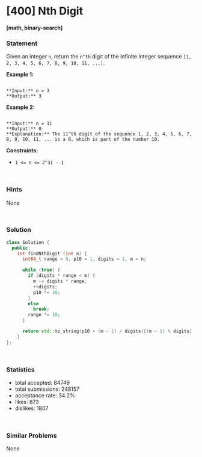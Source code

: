 # [400] Nth Digit

**[math, binary-search]**

### Statement

Given an integer `n`, return the `n^th` digit of the infinite integer sequence `[1, 2, 3, 4, 5, 6, 7, 8, 9, 10, 11, ...]`.


**Example 1:**

```

**Input:** n = 3
**Output:** 3

```

**Example 2:**

```

**Input:** n = 11
**Output:** 0
**Explanation:** The 11^th digit of the sequence 1, 2, 3, 4, 5, 6, 7, 8, 9, 10, 11, ... is a 0, which is part of the number 10.

```

**Constraints:**
* `1 <= n <= 2^31 - 1`


<br />

### Hints

None

<br />

### Solution

```cpp
class Solution {
  public:
    int findNthDigit (int n) {
      int64_t range = 9, p10 = 1, digits = 1, m = n;

      while (true) {
        if (digits * range < m) {
          m -= digits * range;
          ++digits;
          p10 *= 10;
        }
        else
          break;
        range *= 10;
      }

      return std::to_string(p10 + (m - 1) / digits)[(m - 1) % digits] - '0';
    }
};
```

<br />

### Statistics

- total accepted: 84749
- total submissions: 248157
- acceptance rate: 34.2%
- likes: 873
- dislikes: 1807

<br />

### Similar Problems

None
